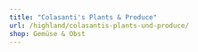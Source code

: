 ```yaml
---
title: "Colasanti's Plants & Produce"
url: /highland/colasantis-plants-und-produce/
shop: Gemüse & Obst
---
```

